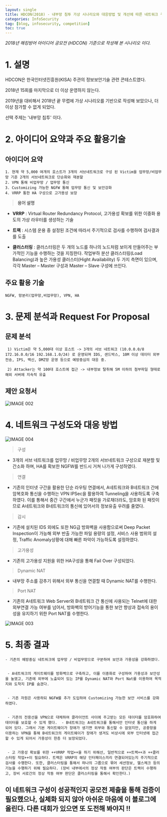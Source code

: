 ```yaml
---
layout: single
title: HDCON(2018) - 내부망 침투 가상 시나리오와 대응방법 및 개선에 따른 네트워크 구성
categories: InfoSecurity
tag: [blog, infosecurity, competition]
toc: true
---
```




*2018년 해킹방어 아이디어 공모전 (HDCON) 기준으로 작성해 본 시나리오 이다.*




# 1. 설명

HDCON은 한국인터넷진흥원(KISA) 주관의 정보보안기술 관련 콘테스트였다.

2018년 15회를 마지막으로 더 이상 운영하지 않는다.

2019년을 대비해서 2018년 끝 무렵에 가상 시나리오를 기반으로 작성해 보았으나, 더 이상 참가할 수 없게 되었다.

선택 주제는 '내부망 침투' 이다.



# 2. 아이디어 요약과 주요 활용기술


## 아이디어 요약

```
1. 현재 약 5,000 여개의 호스트가 3개의 서브네트워크로 구성 된 Victim을 업무망/비업무망 기준 2개의 서브네트워크로 단순화와 재분할
2. VPN 통해 비업무망 / 업무망 통신
3. Customizing 가능한 NGFW 통해 업무망 통신 및 보안강화
4. VRRP 통한 HA 구성으로 고가용성 보장
```


> **용어 설명**

* **VRRP** : Virtual Router Redundancy Protocol, 고가용성 확보를 위한 이중화 용도의 가상 라우터를 생성하는 기술

* **트랙** : 시스템 운용 중 설정된 조건에 따라서 주기적으로 검사를 수행하여 검사결과를 도출

* **클러스터링** : 클러스터링은 두 개의 노드를 하나의 노드처럼 보이게 만들어주는 부가적인 기능을 수행하는 것을 지칭한다. 작업부하 분산 클러스터링(Load Balancing)과 높은 가용성 클러스터(Hight Availability) 두 가지 측면이 있으며, 각각 Master – Master 구성과 Master – Slave 구성에 쓰인다.


## 주요 활용 기술

```
NGFW, 망분리(업무망,비업무망), VPN, HA
```


# 3. 문제 분석과 Request For Proposal

## 문제 분석
```
 1) Victim은 약 5,000대 이상 호스트 -> 3개의 서브 네트워크 (10.0.0.0/8 172.16.0.0/16 192.168.1.0/24) 로 운영되며 IDS, 샌드박스, 10M 이상 데이터 외부전송, IPS, 백신, DMZ망 운영 등으로 예방중심의 대응 중.
 
 2) Attacker는 약 100대 호스트에 접근 -> 내부정보 탈취해 5M 이하의 첨부파일 형태로 해외 서버에 지속적 유출 
```


## 제안 요청서


![IMAGE 002](https://user-images.githubusercontent.com/52769104/104817667-fe84f680-5865-11eb-9b1f-1cb01ad61c9d.png)







# 4. 네트워크 구성도와 대응 방법



![IMAGE 004](https://user-images.githubusercontent.com/52769104/104817669-004eba00-5866-11eb-8063-fa947da818b3.png)









> 구성

- 3개의 서브 네트워크를 업무망 / 비업무망 2개의 서브네트워크 구성으로 재분할 및 간소화 하며, HA를 확보한 NGFW를 반드시 거쳐 나가게 구성하였다.

> 연결

- 기존의 인터넷 구간을 활용한 단순 라우팅 연결에서, A네트워크와 B네트워크 간에 암복호화 통신을 수행하는 VPN IPSec을 활용하여 Tunneling을 사용하도록 구축하였다. 이를 통해서 중간 구간에서 누군가 패킷을 가로채더라도, 암호화 된 패킷이므로 A네트워크와 B네트워크의 통신에 있어서의 정보유출 우려를 줄였다.

> 감시

- 기존에 설치된 IDS 외에도 또한 NG급 방화벽을 사용함으로써 Deep Packet Inspection이 가능해 외부 반출 가능한 파일 용량의 설정, 서비스 사용 범위의 설정, Traffic Anomaly상황에 대해 빠른 파악이 가능하도록 설정하였다. 

> 고가용성

- 기존의 고가용성 지원을 위한 HA구성을 통해 Fail Over 구성되었다.

> Dynamic NAT

- 내부망 주소를 감추기 위해서 외부 통신을 연결할 때 Dynamic NAT를 수행한다.

> Port NAT

- 기존의 A네트워크 Web Server와 B네트워크 간 통신에 사용되는 Telnet에 대한 외부연결 가능 여부를 넘어서, 방화벽의 방어기능을 통한 보안 향상과 접속의 용이성을 유지하기 위한 Port NAT를 수행한다.




![IMAGE 003](https://user-images.githubusercontent.com/52769104/104817668-ffb62380-5865-11eb-849d-268d6d1845cf.png)




# 5. 최종 결과

```
- 기존의 예방중심 네트워크에 업무망 / 비업무망으로 구분하여 보안과 가용성을 강화하였다. 


 - A네트워크의 게이트웨이를 방화벽으로 구축하고, 이를 이중화로 구성하여 가용성과 보안성을 높였고, 기존에 외부에 노출되어 있는 IP를 Dynamic NAT와 Port Nat를 이용하여 목적지와 도착지 IP를 숨겼다. 


 - 기존 자원은 사용하되 NGFW를 추가 도입하여 Customizing 가능한 보안 서비스를 강화하였다.


 - 기존의 전용선을 VPN으로 대체하여 클라이언트 사이에 주고받는 모든 데이터를 암호화하여 데이터를 보호할 수 있게 했다.  - B네트워크는 A네트워크를 통해서만 인터넷 통신을 하게 되어 있다. 그래서 기본 게이트웨이가 장애가 생기면 외부와 통신할 수 없었지만, 공중망을 이용하는 VPN을 통해 B네트워크의 게이트웨이가 장애가 생겨도 비상시에 외부 인터넷에 접근 할 수 있게 되어서 가용성이 한층 더 보장되었다.


 - 고 가용성 확보를 위한 ++VRRP 작업++을 하기 위해선, 일반적으로 ++트랙++과 ++클러스터링 작업++이 필요하다. 트랙은 VRRP의 해당 인터페이스끼리 연결되어있는지 주기적으로 검사를 수행한다. 또한, 클러스터링을 통해서 하나의 그룹으로 묶어 세션정보, 헬스체크 등의 기능을 수행하기 위해 필요하다. (장비 내부에서의 정상 작동 여부의 판단은 트랙이 수행하고, 장비 서로간의 정상 작동 여부 판단은 클러스터링을 통해서 확인한다.)
```




## 이 네트워크 구성이 성공적인지 공모전 제출을 통해 검증이 필요했으나, 실체화 되지 않아 아쉬운 마음에 이 블로그에 올린다. 다른 대회가 있으면 또 도전해 봐야지 !!
